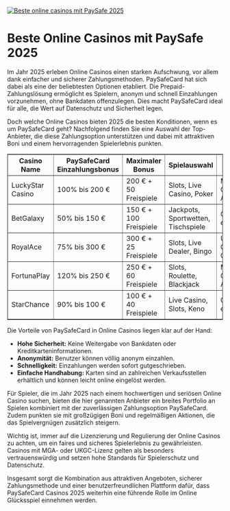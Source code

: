 [![Beste online casinos mit PaySafe 2025](https://123-caf.pages.dev/gitsignup.png)](https://vrmoo.ru/Bt82HjjY)

<h1>Beste Online Casinos mit PaySafe 2025</h1> <p>Im Jahr 2025 erleben Online Casinos einen starken Aufschwung, vor allem dank einfacher und sicherer Zahlungsmethoden. PaySafeCard hat sich dabei als eine der beliebtesten Optionen etabliert. Die Prepaid-Zahlungslösung ermöglicht es Spielern, anonym und schnell Einzahlungen vorzunehmen, ohne Bankdaten offenzulegen. Dies macht PaySafeCard ideal für alle, die Wert auf Datenschutz und Sicherheit legen.</p>  <p>Doch welche Online Casinos bieten 2025 die besten Konditionen, wenn es um PaySafeCard geht? Nachfolgend finden Sie eine Auswahl der Top-Anbieter, die diese Zahlungsoption unterstützen und dabei mit attraktiven Boni und einem hervorragenden Spielerlebnis punkten.</p>  <table border="1" cellspacing="0" cellpadding="8">   <thead>     <tr>       <th>Casino Name</th>       <th>PaySafeCard Einzahlungsbonus</th>       <th>Maximaler Bonus</th>       <th>Spielauswahl</th>       <th>Lizenz</th>     </tr>   </thead>   <tbody>     <tr>       <td>LuckyStar Casino</td>       <td>100% bis 200 €</td>       <td>200 € + 50 Freispiele</td>       <td>Slots, Live Casino, Poker</td>       <td>Malta Gaming Authority</td>     </tr>     <tr>       <td>BetGalaxy</td>       <td>50% bis 150 €</td>       <td>150 € + 100 Freispiele</td>       <td>Jackpots, Sportwetten, Tischspiele</td>       <td>Curacao eGaming</td>     </tr>     <tr>       <td>RoyalAce</td>       <td>75% bis 300 €</td>       <td>300 € + 25 Freispiele</td>       <td>Slots, Live Dealer, Bingo</td>       <td>UK Gambling Commission</td>     </tr>     <tr>       <td>FortunaPlay</td>       <td>120% bis 250 €</td>       <td>250 € + 60 Freispiele</td>       <td>Slots, Roulette, Blackjack</td>       <td>Malta Gaming Authority</td>     </tr>     <tr>       <td>StarChance</td>       <td>90% bis 100 €</td>       <td>100 € + 40 Freispiele</td>       <td>Live Casino, Slots, Keno</td>       <td>Curacao eGaming</td>     </tr>   </tbody> </table>  <p>Die Vorteile von PaySafeCard in Online Casinos liegen klar auf der Hand:</p> <ul>   <li><strong>Hohe Sicherheit:</strong> Keine Weitergabe von Bankdaten oder Kreditkarteninformationen.</li>   <li><strong>Anonymität:</strong> Benutzer können völlig anonym einzahlen.</li>   <li><strong>Schnelligkeit:</strong> Einzahlungen werden sofort gutgeschrieben.</li>   <li><strong>Einfache Handhabung:</strong> Karten sind an zahlreichen Verkaufsstellen erhältlich und können leicht online eingelöst werden.</li> </ul>  <p>Für Spieler, die im Jahr 2025 nach einem hochwertigen und seriösen Online Casino suchen, bieten die hier genannten Anbieter ein breites Portfolio an Spielen kombiniert mit der zuverlässigen Zahlungsoption PaySafeCard. Zudem punkten sie mit großzügigen Boni und regelmäßigen Aktionen, die das Spielvergnügen zusätzlich steigern.</p>  <p>Wichtig ist, immer auf die Lizenzierung und Regulierung der Online Casinos zu achten, um ein faires und sicheres Spielerlebnis zu gewährleisten. Casinos mit MGA- oder UKGC-Lizenz gelten als besonders vertrauenswürdig und setzen hohe Standards für Spielerschutz und Datenschutz.</p>  <p>Insgesamt sorgt die Kombination aus attraktiven Angeboten, sicherer Zahlungsmethode und einer benutzerfreundlichen Plattform dafür, dass PaySafeCard Casinos 2025 weiterhin eine führende Rolle im Online Glücksspiel einnehmen werden.</p>